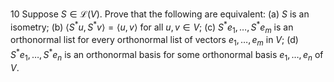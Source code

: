 10 Suppose $S \in \mathcal{L}(V)$. Prove that the following are equivalent:
(a) $S$ is an isometry;
(b) $\left\langle S^{*} u, S^{*} v\right\rangle=\langle u, v\rangle$ for all $u, v \in V$;
(c) $S^{*} e_{1}, \ldots, S^{*} e_{m}$ is an orthonormal list for every orthonormal list of vectors $e_{1}, \ldots, e_{m}$ in $V$;
(d) $S^{*} e_{1}, \ldots, S^{*} e_{n}$ is an orthonormal basis for some orthonormal basis $e_{1}, \ldots, e_{n}$ of $V$.
